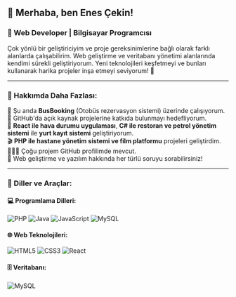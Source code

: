 ## 👋 Merhaba, ben Enes Çekin!
### 📍 Web Developer | Bilgisayar Programcısı

Çok yönlü bir geliştiriciyim ve proje gereksinimlerine bağlı olarak farklı alanlarda çalışabilirim. Web geliştirme ve veritabanı yönetimi alanlarında kendimi sürekli geliştiriyorum. Yeni teknolojileri keşfetmeyi ve bunları kullanarak harika projeler inşa etmeyi seviyorum! 🚀

---

### 🧐 Hakkımda Daha Fazlası:
🔭 Şu anda **BusBooking** (Otobüs rezervasyon sistemi) üzerinde çalışıyorum.  
🤝 GitHub'da açık kaynak projelerine katkıda bulunmayı hedefliyorum.  
🌱 **React ile hava durumu uygulaması**, **C# ile restoran ve petrol yönetim sistemi** ile **yurt kayıt sistemi** geliştiriyorum.  
🎬 **PHP ile hastane yönetim sistemi ve film platformu** projeleri geliştirdim.  
👨🏻‍💻 Çoğu projem GitHub profilimde mevcut.  
💬 Web geliştirme ve yazılım hakkında her türlü soruyu sorabilirsiniz!  


---

### 🔨 Diller ve Araçlar:

#### 💻 Programlama Dilleri:
![PHP](https://img.shields.io/badge/PHP-777BB4?style=for-the-badge&logo=php&logoColor=white)
![Java](https://img.shields.io/badge/Java-007396?style=for-the-badge&logo=java&logoColor=white)
![JavaScript](https://img.shields.io/badge/JavaScript-F7DF1E?style=for-the-badge&logo=javascript&logoColor=black)
![MySQL](https://img.shields.io/badge/MySQL-4479A1?style=for-the-badge&logo=mysql&logoColor=white)

#### 🌐 Web Teknolojileri:
![HTML5](https://img.shields.io/badge/HTML5-E34F26?style=for-the-badge&logo=html5&logoColor=white)
![CSS3](https://img.shields.io/badge/CSS3-1572B6?style=for-the-badge&logo=css3&logoColor=white)
![React](https://img.shields.io/badge/React-61DAFB?style=for-the-badge&logo=react&logoColor=black)

#### 🗄 Veritabanı:
![MySQL](https://img.shields.io/badge/MySQL-4479A1?style=for-the-badge&logo=mysql&logoColor=white)

